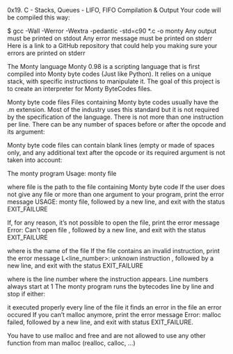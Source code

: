 0x19. C - Stacks, Queues - LIFO, FIFO
Compilation & Output
Your code will be compiled this way:

$ gcc -Wall -Werror -Wextra -pedantic -std=c90 *.c -o monty
Any output must be printed on stdout Any error message must be printed on stderr Here is a link to a GitHub repository that could help you making sure your errors are printed on stderr

The Monty language
Monty 0.98 is a scripting language that is first compiled into Monty byte codes (Just like Python). It relies on a unique stack, with specific instructions to manipulate it. The goal of this project is to create an interpreter for Monty ByteCodes files.

Monty byte code files
Files containing Monty byte codes usually have the .m extension. Most of the industry uses this standard but it is not required by the specification of the language. There is not more than one instruction per line. There can be any number of spaces before or after the opcode and its argument:

Monty byte code files can contain blank lines (empty or made of spaces only, and any additional text after the opcode or its required argument is not taken into account:

The monty program
Usage: monty file

where file is the path to the file containing Monty byte code
If the user does not give any file or more than one argument to your program, print the error message USAGE: monty file, followed by a new line, and exit with the status EXIT_FAILURE

If, for any reason, it’s not possible to open the file, print the error message Error: Can't open file , followed by a new line, and exit with the status EXIT_FAILURE

where is the name of the file
If the file contains an invalid instruction, print the error message L<line_number>: unknown instruction , followed by a new line, and exit with the status EXIT_FAILURE

where is the line number where the instruction appears.
Line numbers always start at 1
The monty program runs the bytecodes line by line and stop if either:

it executed properly every line of the file
it finds an error in the file
an error occured
If you can’t malloc anymore, print the error message Error: malloc failed, followed by a new line, and exit with status EXIT_FAILURE.

You have to use malloc and free and are not allowed to use any other function from man malloc (realloc, calloc, …)